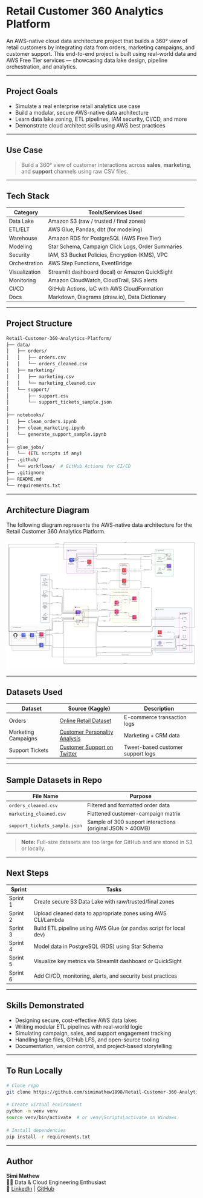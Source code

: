 # Retail Customer 360 Analytics Platform

An AWS-native cloud data architecture project that builds a 360° view of retail customers by integrating data from orders, marketing campaigns, and customer support. This end-to-end project is built using real-world data and AWS Free Tier services — showcasing data lake design, pipeline orchestration, and analytics.

---

## Project Goals

- Simulate a real enterprise retail analytics use case  
- Build a modular, secure AWS-native data architecture  
- Learn data lake zoning, ETL pipelines, IAM security, CI/CD, and more  
- Demonstrate cloud architect skills using AWS best practices  

---

## Use Case

> Build a 360° view of customer interactions across **sales**, **marketing**, and **support** channels using raw CSV files.

---

## Tech Stack

| Category        | Tools/Services Used                                                                 |
|----------------|--------------------------------------------------------------------------------------|
| Data Lake    | Amazon S3 (raw / trusted / final zones)                                             |
| ETL/ELT      | AWS Glue, Pandas, dbt (for modeling)                                                 |
| Warehouse    | Amazon RDS for PostgreSQL (AWS Free Tier)                                           |
| Modeling     | Star Schema, Campaign Click Logs, Order Summaries                                   |
| Security     | IAM, S3 Bucket Policies, Encryption (KMS), VPC                                       |
| Orchestration| AWS Step Functions, EventBridge                                                      |
| Visualization| Streamlit dashboard (local) or Amazon QuickSight                                     |
| Monitoring   | Amazon CloudWatch, CloudTrail, SNS alerts                                            |
| CI/CD        | GitHub Actions, IaC with AWS CloudFormation                                          |
| Docs         | Markdown, Diagrams (draw.io), Data Dictionary                                        |

---

## Project Structure

```bash
Retail-Customer-360-Analytics-Platform/
├── data/
│   ├── orders/
│   │   ├── orders.csv
│   │   └── orders_cleaned.csv
│   ├── marketing/
│   │   ├── marketing.csv
│   │   └── marketing_cleaned.csv
│   └── support/
│       ├── support.csv
│       └── support_tickets_sample.json
│
├── notebooks/
│   ├── clean_orders.ipynb
│   ├── clean_marketing.ipynb
│   └── generate_support_sample.ipynb
│
├── glue_jobs/
│   └── (ETL scripts if any)
├── .github/
│   └── workflows/  # GitHub Actions for CI/CD
├── .gitignore
├── README.md
└── requirements.txt
```

---

## Architecture Diagram

The following diagram represents the AWS-native data architecture for the Retail Customer 360 Analytics Platform.

![Architecture](architecture/architecture_diagram.jpg)


---

## Datasets Used

| Dataset              | Source (Kaggle)                                                                 | Description                                 |
|----------------------|----------------------------------------------------------------------------------|---------------------------------------------|
| Orders               | [Online Retail Dataset](https://www.kaggle.com/datasets/carrie1/ecommerce-data) | E-commerce transaction logs                 |
| Marketing Campaigns  | [Customer Personality Analysis](https://www.kaggle.com/datasets/imakash3011/customer-personality-analysis) | Marketing + CRM data                        |
| Support Tickets      | [Customer Support on Twitter](https://www.kaggle.com/datasets/thoughtvector/customer-support-on-twitter) | Tweet-based customer support logs           |

---

## Sample Datasets in Repo

| File Name                              | Purpose                  |
|----------------------------------------|--------------------------|
| `orders_cleaned.csv`                   | Filtered and formatted order data   |
| `marketing_cleaned.csv`                | Flattened customer-campaign matrix |
| `support_tickets_sample.json`          | Sample of 300 support interactions (original JSON > 400MB) |

> **Note:** Full-size datasets are too large for GitHub and are stored in S3 or locally.

---

## Next Steps

| Sprint       | Tasks                                                             |
|--------------|-------------------------------------------------------------------|
| Sprint 1     | Create secure S3 Data Lake with raw/trusted/final zones           |
| Sprint 2     | Upload cleaned data to appropriate zones using AWS CLI/Lambda     |
| Sprint 3     | Build ETL pipeline using AWS Glue (or pandas script for local dev)|
| Sprint 4     | Model data in PostgreSQL (RDS) using Star Schema                  |
| Sprint 5     | Visualize key metrics via Streamlit dashboard or QuickSight       |
| Sprint 6     | Add CI/CD, monitoring, alerts, and security best practices        |

---

## Skills Demonstrated

- Designing secure, cost-effective AWS data lakes  
- Writing modular ETL pipelines with real-world logic  
- Simulating campaign, sales, and support engagement tracking  
- Handling large files, GitHub LFS, and open-source tooling  
- Documentation, version control, and project-based storytelling  

---

## To Run Locally

```bash
# Clone repo
git clone https://github.com/simimathew1898/Retail-Customer-360-Analytics-Platform.git

# Create virtual environment
python -m venv venv
source venv/bin/activate  # or venv\Scripts\activate on Windows

# Install dependencies
pip install -r requirements.txt
```

---

## Author

**Simi Mathew**  
👨‍💻 Data & Cloud Engineering Enthusiast  
🔗 [LinkedIn](https://www.linkedin.com/in/simimathew1898/) | [GitHub](https://github.com/simimathew1898)
